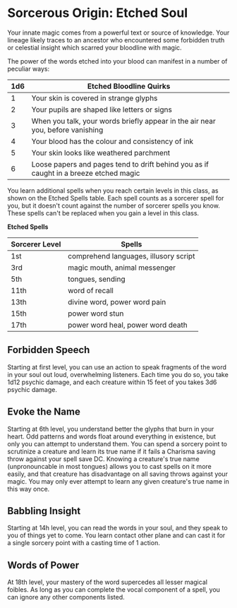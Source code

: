# Sorcerous Origin: Etched Soul
Your innate magic comes from a powerful text or source of knowledge. Your lineage likely traces to an ancestor who encountered some forbidden truth or celestial insight which scarred your bloodline with magic.

The power of the words etched into your blood can manifest in a number of peculiar ways:

1d6 | Etched Bloodline Quirks
--- | -----------------------
1 | Your skin is covered in strange glyphs
2 | Your pupils are shaped like letters or signs
3 | When you talk, your words briefly appear in the air near you, before vanishing
4 | Your blood has the colour and consistency of ink
5 | Your skin looks like weathered parchment
6 | Loose papers and pages tend to drift behind you as if caught in a breeze etched magic

You learn additional spells when you reach certain levels in this class, as shown on the Etched Spells table. Each spell counts as a sorcerer spell for you, but it doesn't count against the number of sorcerer spells you know. These spells can't be replaced when you gain a level in this class.

**Etched Spells**

Sorcerer Level  | Spells
--------------- | ---------
1st  | comprehend languages, illusory script
3rd  | magic mouth, animal messenger
5th  | tongues, sending
11th | word of recall
13th | divine word, power word pain
15th | power word stun
17th | power word heal, power word death

## Forbidden Speech
Starting at first level, you can use an action to speak fragments of the word in your soul out loud, overwhelming listeners. Each time you do so, you take 1d12 psychic damage, and each creature within 15 feet of you takes 3d6 psychic damage.

## Evoke the Name
Starting at 6th level, you understand better the glyphs that burn in your heart. Odd patterns and words float around everything in existence, but only you can attempt to understand them. You can spend a sorcery point to scrutinize a creature and learn its true name if it fails a Charisma saving throw against your spell save DC. Knowing a creature's true name (unpronouncable in most tongues) allows you to cast spells on it more easily, and that creature has disadvantage on all saving throws against your magic. You may only ever attempt to learn any given creature's true name in this way once.

## Babbling Insight
Starting at 14h level, you can read the words in your soul, and they speak to you of things yet to come. You learn contact other plane and can cast it for a single sorcery point with a casting time of 1 action.

## Words of Power
At 18th level, your mastery of the word supercedes all lesser magical foibles. As long as you can complete the vocal component of a spell, you can ignore any other components listed.
